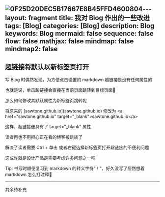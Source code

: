 ![0F25D20DEC5B17667E8B45FFD4600804](https://github.com/user-attachments/assets/c03a0785-00d6-4b3e-bada-8987b8709df2)---
layout: fragment
title: 我对 Blog 作出的一些改进
tags: [Blog]
categories: [Blog]
description: Blog
keywords: Blog
mermaid: false
sequence: false
flow: false
mathjax: false
mindmap: false
mindmap2: false
---

## 超链接将默认以新标签页打开

写 Blog 时偶然发现，为方便点击设置的 markdown 超链接是没有任何属性的

也就是说，单击超链接会直接在当前页面跳转到目标页面🥲

那么如何修改其默认属性为新标签页跳转呢

将原来的 \[sawtone.github.io\]\(sawtone.github.io\) 修改为 \<a href\="sawtone.github.io" target\="_blank"\>sawtone.github.io\</a\>

这样，超链接便具有了 target="_blank" 属性

读者再也不用担心正在看的博客被跳转了

解决了读者需要 Ctrl + 单击 或者右键选择新标签页打开超链接的不便利问题

这或许就是设计产品是需要考虑许多问题之一吧

Tip: 书写时顺便复习到 markdown 的转义字符" \ "，好久没写了居然想着 markdown 怎么打注释🥲


----------------------------------

其余待补充
